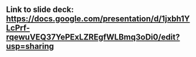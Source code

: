## Link to slide deck: https://docs.google.com/presentation/d/1jxbh1YLcPrf-rqewuVEQ37YePExLZREgfWLBmq3oDi0/edit?usp=sharing
